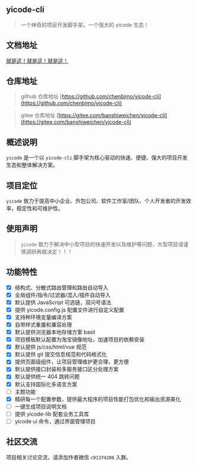 ## yicode-cli

> 一个神奇的项目开发脚手架，一个强大的 yicode 生态！

## 文档地址

[就是这！就是这！就是这！](https://yicode.site)

## 仓库地址

> github 仓库地址 [https://github.com/chenbimo/yicode-cli](https://github.com/chenbimo/yicode-cli)

> gitee 仓库地址 [https://gitee.com/banshiweichen/yicode-cli](https://gitee.com/banshiweichen/yicode-cli)

## 概述说明

`yicode` 是一个以 `yicode-cli` 脚手架为核心驱动的快速、便捷、强大的项目开发生态和整体解决方案。

## 项目定位

`yicode` 致力于提高中小企业、外包公司、软件工作室/团队、个人开发者的开发效率，稳定性和可维护性。

## 使用声明

> `yicode` 致力于解决中小型项目的快速开发以及维护等问题，大型项目请谨慎调研再做决定！！！

## 功能特性

-   [x] 结构式、分散式路由管理和路由自动导入
-   [x] 全局组件/指令/过滤器/混入/插件自动导入
-   [x] 默认提供 JavaScript 可选链，双问号语法
-   [x] 提供 yicode.config.js 配置文件进行自定义配置
-   [x] 支持种环境变量编译方案
-   [x] 自带样式重置和兼容处理
-   [x] 默认提供浏览器本地存储方案 basil
-   [x] 项目模板默认配置为淘宝镜像地址，加速项目的依赖安装
-   [x] 默认提供 js/css/html/vue 规范
-   [x] 默认提供 git 提交信息规范和代码格式化
-   [x] 提供页面级组件，让项目管理维护更合理，更方便
-   [x] 默认提供接口封装和多服务接口区分处理方案
-   [x] 默认提供统一 404 跳转问题
-   [x] 默认支持国际化多语言方案
-   [ ] 主题功能
-   [x] 精研每一个配置参数，提供最大程序的项目性能打包优化和输出资源美化
-   [ ] 一键生成项目说明文档
-   [ ] 提供 yicode-lib 配套业务工具库
-   [ ] yicode ui 命令，通过界面管理项目

## 社区交流

项目相关讨论交流，请添加作者微信 `c91374286` 入群。

